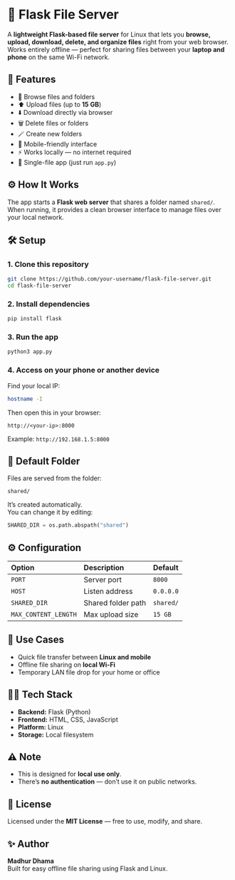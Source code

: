 # 🧩 Flask File Server

A **lightweight Flask-based file server** for Linux that lets you **browse, upload, download, delete, and organize files** right from your web browser.  
Works entirely offline — perfect for sharing files between your **laptop and phone** on the same Wi-Fi network.


## 🚀 Features

- 📂 Browse files and folders  
- ⬆️ Upload files (up to **15 GB**)  
- ⬇️ Download directly via browser  
- 🗑️ Delete files or folders  
- 🪄 Create new folders  
- 📱 Mobile-friendly interface  
- ⚡ Works locally — no internet required  
- 🧰 Single-file app (just run `app.py`)


## ⚙️ How It Works

The app starts a **Flask web server** that shares a folder named `shared/`.  
When running, it provides a clean browser interface to manage files over your local network.


## 🛠️ Setup

### 1. Clone this repository
```bash
git clone https://github.com/your-username/flask-file-server.git
cd flask-file-server
```

### 2. Install dependencies
```bash
pip install flask
```

### 3. Run the app
```bash
python3 app.py
```

### 4. Access on your phone or another device
Find your local IP:
```bash
hostname -I
```

Then open this in your browser:
```
http://<your-ip>:8000
```
Example: `http://192.168.1.5:8000`


## 📁 Default Folder

Files are served from the folder:
```
shared/
```
It’s created automatically.  
You can change it by editing:
```python
SHARED_DIR = os.path.abspath("shared")
```


## ⚙️ Configuration

| Option | Description | Default |
|:--------|:-------------|:---------|
| `PORT` | Server port | `8000` |
| `HOST` | Listen address | `0.0.0.0` |
| `SHARED_DIR` | Shared folder path | `shared/` |
| `MAX_CONTENT_LENGTH` | Max upload size | `15 GB` |


## 🧠 Use Cases

- Quick file transfer between **Linux and mobile**  
- Offline file sharing on **local Wi-Fi**  
- Temporary LAN file drop for your home or office  


## 🧑‍💻 Tech Stack

- **Backend:** Flask (Python)  
- **Frontend:** HTML, CSS, JavaScript  
- **Platform:** Linux  
- **Storage:** Local filesystem  


## ⚠️ Note

- This is designed for **local use only**.  
- There’s **no authentication** — don’t use it on public networks.  


## 🏁 License

Licensed under the **MIT License** — free to use, modify, and share.  


## ✨ Author

**Madhur Dhama**  
Built for easy offline file sharing using Flask and Linux.  
